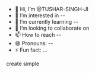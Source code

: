 - 👋 Hi, I’m @TUSHAR-SINGH-JI
- 👀 I’m interested in -- 
- 🌱 I’m currently learning --
- 💞️ I’m looking to collaborate on 
- 📫 How to reach --
- 😄 Pronouns: --
- ⚡ Fun fact: ...

<!---
TUSHAR-SINGH-JI/TUSHAR-SINGH-JI is a ✨ special ✨ repository because its README.md (this file) appears on your GitHub profile.
You can click the Preview link to take a look at your changes.
---> create simple
